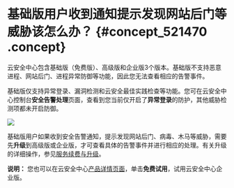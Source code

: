 # 基础版用户收到通知提示发现网站后门等威胁该怎么办？ {#concept_521470 .concept}

云安全中心包含基础版（免费版）、高级版和企业版3个版本。基础版不支持恶意进程、网站后门、进程异常防御等功能，因此您无法查看相应的告警事件。

基础版仅支持异常登录、漏洞检测和云安全最佳实践检查等功能。您可在云安全中心控制台**安全告警处理**页面，查看到您当前仅开启了**异常登录**的防护，其他威胁检测项都未开启防御。

![](http://static-aliyun-doc.oss-cn-hangzhou.aliyuncs.com/assets/img/419723/155978381648800_zh-CN.png)

基础版用户如果收到安全告警通知，提示发现网站后门、病毒、木马等威胁，需要先**升级**到高级版或企业版，才可查看具体的告警事件并进行相应的处理。有关升级的详细操作，参见[服务续费与升级](../../../../intl.zh-CN/产品定价/服务续费与升级.md#)。

**说明：** 您也可以在云安全中心[产品详情页面](https://www.aliyun.com/product/sas)，单击**免费试用**，试用云安全中心企业版。

